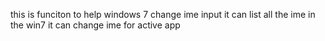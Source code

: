 this is funciton to help windows 7 change ime input 
it can list all the ime in the win7
it can change ime for active app
